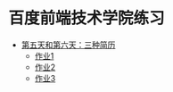 # 百度前端技术学院练习

* [第五天和第六天：三种简历](http://ife.baidu.com/course/detail/id/40)
    * [作业1](5-6/result1.html)
    * [作业2](5-6/result2.html)
    * [作业3](5-6/result3.html)